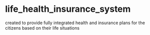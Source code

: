 # life_health_insurance_system
 created to provide fully integrated health and insurance plans for the citizens based on their life situations
